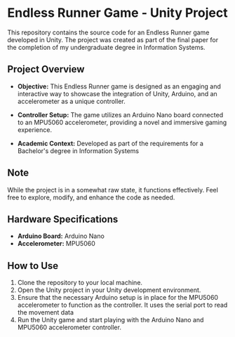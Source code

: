 # Endless Runner Game - Unity Project

This repository contains the source code for an Endless Runner game developed in Unity. The project was created as part of the final paper for the completion of my undergraduate degree in Information Systems.

## Project Overview
- **Objective:** This Endless Runner game is designed as an engaging and interactive way to showcase the integration of Unity, Arduino, and an accelerometer as a unique controller.

- **Controller Setup:** The game utilizes an Arduino Nano board connected to an MPU5060 accelerometer, providing a novel and immersive gaming experience.

- **Academic Context:** Developed as part of the requirements for a Bachelor's degree in Information Systems

## Note
While the project is in a somewhat raw state, it functions effectively. Feel free to explore, modify, and enhance the code as needed.

## Hardware Specifications
- **Arduino Board:** Arduino Nano
- **Accelerometer:** MPU5060

## How to Use
1. Clone the repository to your local machine.
2. Open the Unity project in your Unity development environment.
3. Ensure that the necessary Arduino setup is in place for the MPU5060 accelerometer to function as the controller. It uses the serial port to read the movement data
4. Run the Unity game and start playing with the Arduino Nano and MPU5060 accelerometer controller.

